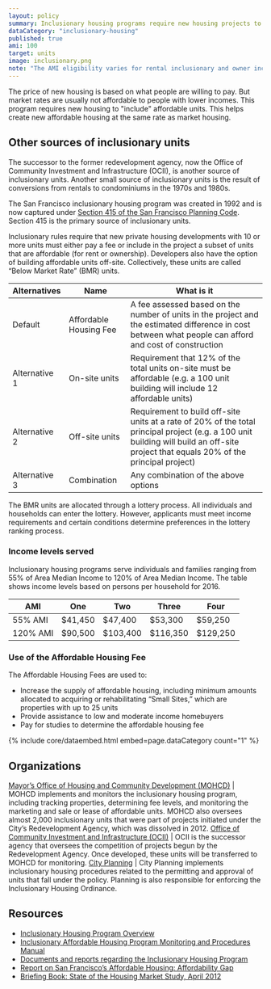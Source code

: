 ```yaml
---
layout: policy
summary: Inclusionary housing programs require new housing projects to “include” affordable units or pay a fee.
dataCategory: "inclusionary-housing"
published: true
ami: 100
target: units
image: inclusionary.png
note: "The AMI eligibility varies for rental inclusionary and owner inclusionary. Owners are up to 100%, renters are eligible up to 60%."
---
```


The price of new housing is based on what people are willing to pay. But market rates are usually not affordable to people with lower incomes. This program requires new housing to "include" affordable units. This helps create new affordable housing at the same rate as market housing.

<aside role="complementary" class="well">
<h1>Other sources of inclusionary units</h1>
<p>The successor to the former redevelopment agency, now the Office of Community Investment and Infrastructure (OCII), is another source of inclusionary units. Another small source of inclusionary units is the result of conversions from rentals to condominiums in the 1970s and 1980s.</p>
</aside>

The San Francisco inclusionary housing program was created in 1992 and is now captured under [Section 415 of the San Francisco Planning Code](http://www.amlegal.com/nxt/gateway.dll/California/planning/article4developmentimpactfeesandprojectr?f=templates$fn=default.htm$3.0$vid=amlegal:sanfrancisco_ca$anc=JD_415.5 "Section 415 of the San Francisco Planning Code"). Section 415 is the primary source of inclusionary units. 

Inclusionary rules require that new private housing developments with 10 or more units must either pay a fee or include in the project a subset of units that are affordable (for rent or ownership). Developers also have the option of building affordable units off-site. Collectively, these units are called “Below Market Rate” (BMR) units.

Alternatives | Name | What is it
-------------|------|------------
Default			 |Affordable Housing Fee | A fee assessed based on the number of units in the project and the estimated difference in cost between what people can afford and cost of construction
Alternative 1	| On-site units	| Requirement that 12% of the total units on-site must be affordable (e.g. a 100 unit building will include 12 affordable units)
Alternative 2 |	Off-site units | Requirement to build off-site units at a rate of 20% of the total principal project (e.g. a 100 unit building will build an off-site project that equals 20% of the principal project)
Alternative 3	| Combination	| Any combination of the above options

The BMR units are allocated through a lottery process. All individuals and households can enter the lottery. However, applicants must meet income requirements and certain conditions determine preferences in the lottery ranking process.

### Income levels served
Inclusionary housing programs serve individuals and families ranging from 55% of Area Median Income to 120% of Area Median Income. The table shows income levels based on persons per household for 2016.

AMI | One | Two | Three | Four
----|-----|-----|-------|------
55% AMI |$41,450|$47,400|$53,300|$59,250
120% AMI|$90,500|$103,400|$116,350|$129,250

### Use of the Affordable Housing Fee
The Affordable Housing Fees are used to:

- Increase the supply of affordable housing, including minimum amounts allocated to acquiring or rehabilitating “Small Sites,” which are properties with up to 25 units
- Provide assistance to low and moderate income homebuyers
- Pay for studies to determine the affordable housing fee

{% include core/dataembed.html embed=page.dataCategory count="1" %}

## Organizations
[Mayor’s Office of Housing and Community Development (MOHCD)](http://sf-moh.org/)	| MOHCD implements and monitors the inclusionary housing program, including tracking properties, determining fee levels, and monitoring the marketing and sale or lease of affordable units. MOHCD also oversees almost 2,000 inclusionary units that were part of projects initiated under the City’s Redevelopment Agency, which was dissolved in 2012.
[Office of Community Investment and Infrastructure (OCII)](http://www.sfredevelopment.org/) | OCII is the successor agency that oversees the competition of projects begun by the Redevelopment Agency. Once developed, these units will be transferred to MOHCD for monitoring. 
[City Planning](http://www.sf-planning.org/) |	City Planning implements inclusionary housing procedures related to the permitting and approval of units that fall under the policy. Planning is also responsible for enforcing the Inclusionary Housing Ordinance.

## Resources
- [Inclusionary Housing Program Overview](http://sf-moh.org/index.aspx?page=263)
- [Inclusionary Affordable Housing Program Monitoring and Procedures Manual](http://sf-moh.org/modules/showdocument.aspx?documentid=6983)
- [Documents and reports regarding the Inclusionary Housing Program](http://sf-moh.org/index.aspx?page=295)
- [Report on San Francisco’s Affordable Housing: Affordability Gap](http://sf-moh.org/modules/showdocument.aspx?documentid=7734)
- [Briefing Book: State of the Housing Market Study, April 2012](http://sf-moh.org/modules/showdocument.aspx?documentid=5818)
